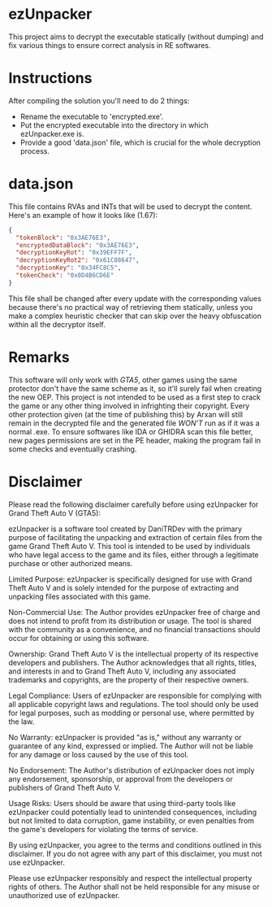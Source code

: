 # ezUnpacker
This project aims to decrypt the executable statically (without dumping) and fix 
various things to ensure correct analysis in RE softwares.

# Instructions
After compiling the solution you'll need to do 2 things:
- Rename the executable to 'encrypted.exe'.
- Put the encrypted executable into the directory in which ezUnpacker.exe is.
- Provide a good 'data.json' file, which is crucial for the whole decryption process.

# data.json
This file contains RVAs and INTs that will be used to decrypt the content. Here's an example of how it looks like (1.67):

```json
{
  "tokenBlock": "0x3AE76E3",
  "encryptedDataBlock": "0x3AE76E3",
  "decryptionKeyRot": "0x39EFF7F",
  "decryptionKeyRot2": "0x61C88647",
  "decryptionKey": "0x34FC8C5",
  "tokenCheck": "0x0D4B6CD6E"
}
```

This file shall be changed after every update with the corresponding values because there's no practical
way of retrieving them statically, unless you make a complex heuristic checker that can skip over the 
heavy obfuscation within all the decryptor itself.

# Remarks
This software will only work with *GTA5*, other games using the same protector don't have the same scheme as it, so it'll surely fail when creating the new OEP.
This project is not intended to be used as a first step to crack the game or any other thing involved in infrighting their copyright. Every other protection given (at the time of publishing this) by Arxan will still remain in the decrypted file and the generated file *WON'T* run as if it was a normal .exe. To ensure softwares like IDA or GHIDRA scan this file better, new pages permissions are set in the PE header, making the program fail in some checks and eventually crashing. 

# Disclaimer
Please read the following disclaimer carefully before using ezUnpacker for Grand Theft Auto V (GTA5):

ezUnpacker is a software tool created by DaniTRDev with the primary purpose of facilitating the unpacking and extraction of certain files from the game Grand Theft Auto V. This tool is intended to be used by individuals who have legal access to the game and its files, either through a legitimate purchase or other authorized means.

Limited Purpose: ezUnpacker is specifically designed for use with Grand Theft Auto V and is solely intended for the purpose of extracting and unpacking files associated with this game.

Non-Commercial Use: The Author provides ezUnpacker free of charge and does not intend to profit from its distribution or usage. The tool is shared with the community as a convenience, and no financial transactions should occur for obtaining or using this software.

Ownership: Grand Theft Auto V is the intellectual property of its respective developers and publishers. The Author acknowledges that all rights, titles, and interests in and to Grand Theft Auto V, including any associated trademarks and copyrights, are the property of their respective owners.

Legal Compliance: Users of ezUnpacker are responsible for complying with all applicable copyright laws and regulations. The tool should only be used for legal purposes, such as modding or personal use, where permitted by the law.

No Warranty: ezUnpacker is provided "as is," without any warranty or guarantee of any kind, expressed or implied. The Author will not be liable for any damage or loss caused by the use of this tool.

No Endorsement: The Author's distribution of ezUnpacker does not imply any endorsement, sponsorship, or approval from the developers or publishers of Grand Theft Auto V.

Usage Risks: Users should be aware that using third-party tools like ezUnpacker could potentially lead to unintended consequences, including but not limited to data corruption, game instability, or even penalties from the game's developers for violating the terms of service.

By using ezUnpacker, you agree to the terms and conditions outlined in this disclaimer. If you do not agree with any part of this disclaimer, you must not use ezUnpacker.

Please use ezUnpacker responsibly and respect the intellectual property rights of others. The Author shall not be held responsible for any misuse or unauthorized use of ezUnpacker.
